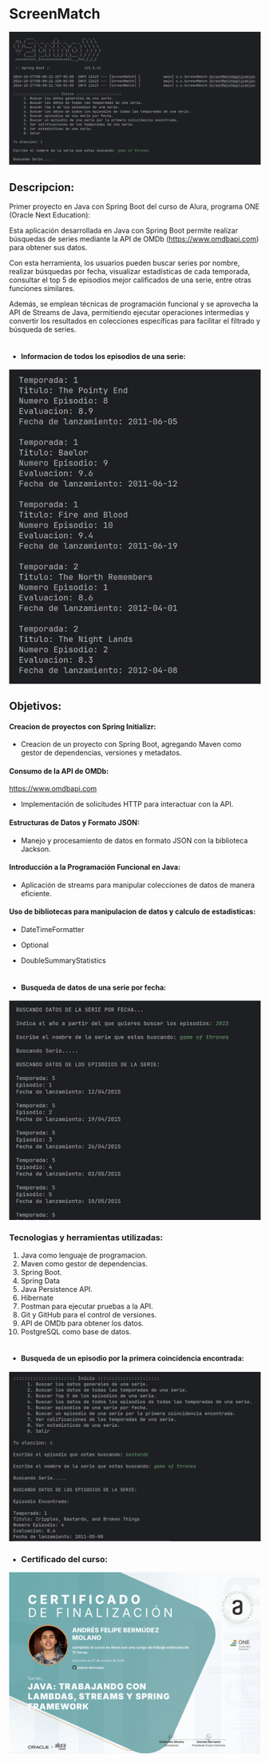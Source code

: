 # ScreenMatch 

![Consultando datos serie](./imagenes/inicio.png)

## Descripcion:
Primer proyecto en Java con Spring Boot del curso de Alura, programa
ONE (Oracle Next Education):

Esta aplicación desarrollada en Java con Spring Boot permite realizar búsquedas 
de series mediante la API de OMDb (https://www.omdbapi.com) para obtener sus datos. 

Con esta herramienta, los usuarios pueden buscar series por nombre, realizar búsquedas por fecha, 
visualizar estadísticas de cada temporada, consultar el top 5 de episodios 
mejor calificados de una serie, entre otras funciones similares. 

Además, se emplean técnicas de programación funcional y se aprovecha la API de Streams de Java, 
permitiendo ejecutar operaciones intermedias y convertir los resultados en 
colecciones específicas para facilitar el filtrado y búsqueda de series.
<br><br>

- #### Informacion de todos los episodios de una serie:
![Informacion Episodios](./imagenes/episodiosSerie.png)

## Objetivos:

#### Creacion de proyectos con Spring Initializr:
- Creacion de un proyecto con Spring Boot, agregando Maven como gestor de
dependencias, versiones y metadatos.

#### Consumo de la API de OMDb: 
https://www.omdbapi.com
- Implementación de solicitudes HTTP para interactuar con la API.

#### Estructuras de Datos y Formato JSON: 
- Manejo y procesamiento de datos en formato JSON con la biblioteca Jackson.

#### Introducción a la Programación Funcional en Java: 
- Aplicación de streams para manipular colecciones de datos de manera eficiente.

#### Uso de bibliotecas para manipulacion de datos y calculo de estadisticas:
- DateTimeFormatter
- Optional
- DoubleSummaryStatistics
<br><br>

- #### Busqueda de datos de una serie por fecha:
![Busqueda por fecha](./imagenes/busquedaPorFecha.png)

### Tecnologias y herramientas utilizadas:
1. Java como lenguaje de programacion.
2. Maven como gestor de dependencias.
3. Spring Boot.
4. Spring Data
5. Java Persistence API.
6. Hibernate
7. Postman para ejecutar pruebas a la API.
8. Git y GitHub para el control de versiones.
9. API de OMDb para obtener los datos.
10. PostgreSQL como base de datos.
<br><br>

- #### Busqueda de un episodio por la primera coincidencia encontrada:
![Busqueda por primera coincidencia](./imagenes/busquedaPrimeraCoincidenciaEpisodio.png)



- ### Certificado del curso:
![Certificado curso](./imagenes/CursoIntroduccionSpringBootProgramacionFuncionalAlura.png)

